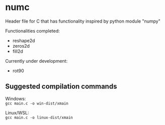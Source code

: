 # numc
Header file for C that has functionality inspired by python module "numpy"

Functionalities completed:  
* reshape2d
* zeros2d
* fill2d

Currently under development:  
* rot90

## Suggested compilation commands  

Windows:  
```gcc main.c -o win-dist/xmain```  

Linux/WSL:  
```gcc main.c -o linux-dist/xmain```  
